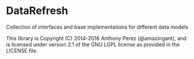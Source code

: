 DataRefresh
===========

Collection of interfaces and base implementations for different data
models

This library is Copyright (C) 2014-2016 Anthony Perez (@amazingant), and is
licensed under version 2.1 of the GNU LGPL license as provided in the
LICENSE file.
